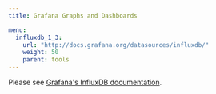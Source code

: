 ```yaml
---
title: Grafana Graphs and Dashboards

menu:
  influxdb_1_3:
    url: "http://docs.grafana.org/datasources/influxdb/"
    weight: 50
    parent: tools
---
```


Please see [Grafana's InfluxDB documentation](http://docs.grafana.org/datasources/influxdb/).
